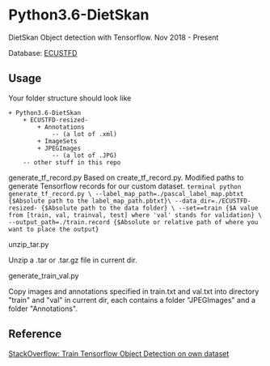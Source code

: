 # Python3.6-DietSkan
DietSkan Object detection with Tensorflow. Nov 2018 - Present

Database: [ECUSTFD](https://github.com/Liang-yc/ECUSTFD-resized)

## Usage
Your folder structure should look like
```
+ Python3.6-DietSkan
	+ ECUSTFD-resized-
		+ Annotations
			-- (a lot of .xml)
		+ ImageSets
		+ JPEGImages
			-- (a lot of .JPG)
	-- other stuff in this repo
```
generate_tf_record.py
	Based on create_tf_record.py. Modified paths to generate Tensorflow records for our custom dataset.
	``` terminal
	python generate_tf_record.py \
	--label_map_path=./pascal_label_map.pbtxt {$Absolute path to the label_map_path.pbtxt}\
	--data_dir=./ECUSTFD-resized- {$Absolute path to the data folder} \
	--set==train {$A value from [train, val, trainval, test] where 'val' stands for validation} \
	--output_path=./train.record {$Absolute or relative path of where you want to place the output}
	```
  
unzip_tar.py
  
  Unzip a .tar or .tar.gz file in current dir.
  
generate_train_val.py

  Copy images and annotations specified in train.txt and val.txt into directory "train" and "val" in current dir, each contains a folder "JPEGImages" and a folder "Annotations".

## Reference
  [StackOverflow: Train Tensorflow Object Detection on own dataset](https://stackoverflow.com/questions/44973184/train-tensorflow-object-detection-on-own-dataset?noredirect=1&lq=1)
